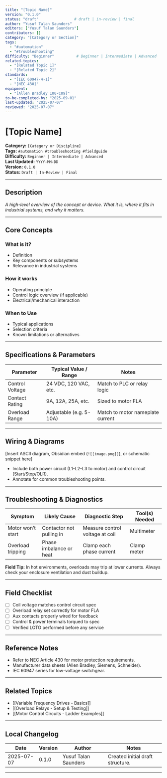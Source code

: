 ```yaml
---
title: "[Topic Name]"
version: "0.1.0"
status: "draft"                # draft | in-review | final
author: "Yusuf Talan Saunders"
editors: ["Yusuf Talan Saunders"]
contributors: []
category: "[Category or Section]"
tags:
  - "#automation"
  - "#troubleshooting"
difficulty: "Beginner"          # Beginner | Intermediate | Advanced
related-topics:
  - "[Related Topic 1]"
  - "[Related Topic 2]"
standards:
  - "[IEC 60947-4-1]"
  - "[NEC 430]"
equipment:
  - "[Allen Bradley 100-C09]"
to-be-completed-by: "2025-09-01"
last-updated: "2025-07-07"
reviewed: "2025-07-07"
---
```


# [Topic Name]

**Category:** `[Category or Discipline]`  
**Tags:** `#automation #troubleshooting #fieldguide`  
**Difficulty:** `Beginner | Intermediate | Advanced`  
**Last Updated:** `YYYY-MM-DD`  
**Version:** `0.1.0`  
**Status:** `Draft | In-Review | Final`  

---

## Description

*A high-level overview of the concept or device. What it is, where it fits in industrial systems, and why it matters.*

---

## Core Concepts

### What is it?
- Definition
- Key components or subsystems
- Relevance in industrial systems

### How it works
- Operating principle
- Control logic overview (if applicable)
- Electrical/mechanical interaction

### When to Use
- Typical applications
- Selection criteria
- Known limitations or alternatives

---

## Specifications & Parameters

| Parameter          | Typical Value / Range      | Notes                               |
|---------------------|---------------------------|-------------------------------------|
| Control Voltage     | 24 VDC, 120 VAC, etc.     | Match to PLC or relay logic         |
| Contact Rating      | 9A, 12A, 25A, etc.        | Sized to motor FLA                  |
| Overload Range      | Adjustable (e.g. 5-10A)   | Match to motor nameplate current    |

---

## Wiring & Diagrams

[Insert ASCII diagram, Obsidian embed (`![[image.png]]`), or schematic snippet here]

- Include both power circuit (L1-L2-L3 to motor) and control circuit (Start/Stop/OLR).
- Annotate for common troubleshooting points.

---

## Troubleshooting & Diagnostics

| Symptom                 | Likely Cause                  | Diagnostic Step                     | Tool(s) Needed   |
|--------------------------|------------------------------|-------------------------------------|------------------|
| Motor won’t start         | Contactor not pulling in     | Measure control voltage at coil     | Multimeter       |
| Overload tripping         | Phase imbalance or heat      | Clamp each phase current            | Clamp meter      |

**Field Tip:** In hot environments, overloads may trip at lower currents. Always check your enclosure ventilation and dust buildup.

---

## Field Checklist

- [ ] Coil voltage matches control circuit spec
- [ ] Overload relay set correctly for motor FLA
- [ ] Aux contacts properly wired for feedback
- [ ] Control & power terminals torqued to spec
- [ ] Verified LOTO performed before any service

---

## Reference Notes

- Refer to NEC Article 430 for motor protection requirements.
- Manufacturer data sheets (Allen Bradley, Siemens, Schneider).
- IEC 60947 series for low-voltage switchgear.

---

## Related Topics

- [[Variable Frequency Drives - Basics]]
- [[Overload Relays - Setup & Testing]]
- [[Motor Control Circuits - Ladder Examples]]

---

## Local Changelog

| Date       | Version | Author                | Notes                                        |
|------------|---------|-----------------------|----------------------------------------------|
| 2025-07-07 | 0.1.0   | Yusuf Talan Saunders  | Created initial draft structure.             |

---